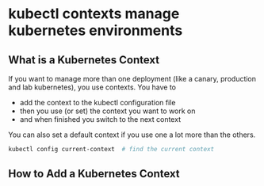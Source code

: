 
# kubectl contexts manage kubernetes environments

## What is a Kubernetes Context

If you want to manage more than one deployment (like a canary, production and lab kubernetes), you use contexts. You have to

- add the context to the kubectl configuration file
- then you use (or set) the context you want to work on
- and when finished you switch to the next context

You can also set a default context if you use one a lot more than the others.


``` bash
kubectl config current-context  # find the current context
```

## How to Add a Kubernetes Context

